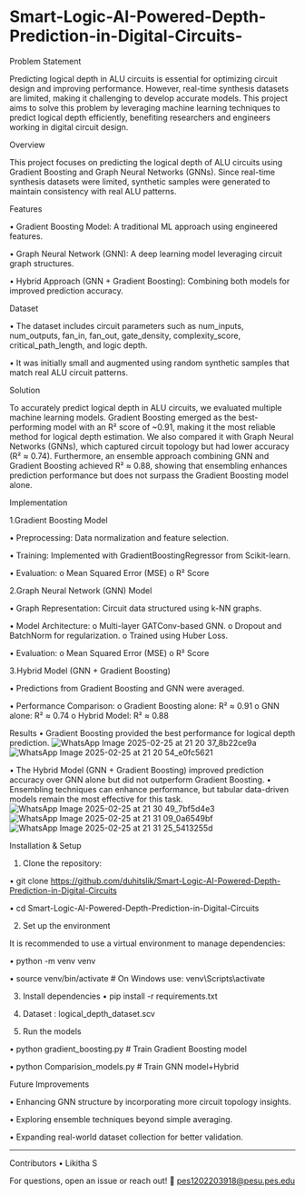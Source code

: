 # Smart-Logic-AI-Powered-Depth-Prediction-in-Digital-Circuits-


Problem Statement 


Predicting logical depth in ALU circuits is essential for optimizing circuit design and improving performance. However, real-time synthesis datasets are limited, making it challenging to develop accurate models. This project aims to solve this problem by leveraging machine learning techniques to predict logical depth efficiently, benefiting researchers and engineers working in digital circuit design.

Overview


This project focuses on predicting the logical depth of ALU circuits using Gradient Boosting and Graph Neural Networks (GNNs). Since real-time synthesis datasets were limited, synthetic samples were generated to maintain consistency with real ALU patterns.

Features


•	Gradient Boosting Model: A traditional ML approach using engineered features.

•	Graph Neural Network (GNN): A deep learning model leveraging circuit graph structures.

•	Hybrid Approach (GNN + Gradient Boosting): Combining both models for improved prediction accuracy.


Dataset


•	The dataset includes circuit parameters such as num_inputs, num_outputs, fan_in, fan_out, gate_density, complexity_score, critical_path_length, and logic depth.


•	It was initially small and augmented using random synthetic samples that match real ALU circuit patterns.

Solution


To accurately predict logical depth in ALU circuits, we evaluated multiple machine learning models. Gradient Boosting emerged as the best-performing model with an R² score of ~0.91, making it the most reliable method for logical depth estimation. We also compared it with Graph Neural Networks (GNNs), which captured circuit topology but had lower accuracy (R² ≈ 0.74). Furthermore, an ensemble approach combining GNN and Gradient Boosting achieved R² ≈ 0.88, showing that ensembling enhances prediction performance but does not surpass the Gradient Boosting model alone.

Implementation


1️.Gradient Boosting Model

•	Preprocessing: Data normalization and feature selection.

•	Training: Implemented with GradientBoostingRegressor from Scikit-learn.

•	Evaluation: 
  o	Mean Squared Error (MSE)
  o	R² Score

  
2️.Graph Neural Network (GNN) Model

•	Graph Representation: Circuit data structured using k-NN graphs.

•	Model Architecture: 
  o	Multi-layer GATConv-based GNN.
  o	Dropout and BatchNorm for regularization.
  o	Trained using Huber Loss.

•	Evaluation: 
  o	Mean Squared Error (MSE)
  o	R² Score

  
3️.Hybrid Model (GNN + Gradient Boosting)


•	Predictions from Gradient Boosting and GNN were averaged.


•	Performance Comparison: 
  o	Gradient Boosting alone: R² ≈ 0.91
  o	GNN alone: R² ≈ 0.74
  o	Hybrid Model: R² ≈ 0.88
  
Results
•	Gradient Boosting provided the best performance for logical depth prediction.
![WhatsApp Image 2025-02-25 at 21 20 37_8b22ce9a](https://github.com/user-attachments/assets/1ee19255-04b5-4a09-92da-4f91767ed33d)
![WhatsApp Image 2025-02-25 at 21 20 54_e0fc5621](https://github.com/user-attachments/assets/9146d3e9-b154-46e3-b2e3-3245a60d5a4f)

•	The Hybrid Model (GNN + Gradient Boosting) improved prediction accuracy over GNN alone but did not outperform Gradient Boosting.
•	Ensembling techniques can enhance performance, but tabular data-driven models remain the most effective for this task.
![WhatsApp Image 2025-02-25 at 21 30 49_7bf5d4e3](https://github.com/user-attachments/assets/18f5623e-86c7-4fac-bead-ede49b929214)
![WhatsApp Image 2025-02-25 at 21 31 09_0a6549bf](https://github.com/user-attachments/assets/8e8907c2-ebac-4813-9238-1c697eae6877)
![WhatsApp Image 2025-02-25 at 21 31 25_5413255d](https://github.com/user-attachments/assets/b15ed142-ef4a-402b-956a-8613b6e14cbd)

Installation & Setup
1. Clone the repository:
 
  •	git clone https://github.com/duhitslik/Smart-Logic-AI-Powered-Depth-Prediction-in-Digital-Circuits


  •	cd Smart-Logic-AI-Powered-Depth-Prediction-in-Digital-Circuits


2. Set up the environment

It is recommended to use a virtual environment to manage dependencies:


  •	python -m venv venv



  •	source venv/bin/activate  # On Windows use: venv\Scripts\activate


3. Install dependencies
  •	pip install -r requirements.txt


4. Dataset : logical_depth_dataset.scv

   
5. Run the models
   
  •	python gradient_boosting.py  # Train Gradient Boosting model


  
  •	python Comparision_models.py  # Train GNN model+Hybrid

Future Improvements

•	Enhancing GNN structure by incorporating more circuit topology insights.

•	Exploring ensemble techniques beyond simple averaging.

•	Expanding real-world dataset collection for better validation.

________________________________________
Contributors
  •	Likitha S


For questions, open an issue or reach out! 📩
  pes1202203918@pesu.pes.edu

